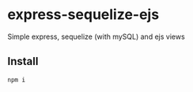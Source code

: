 # express-sequelize-ejs

Simple express, sequelize (with mySQL) and ejs views

## Install
```
npm i
```